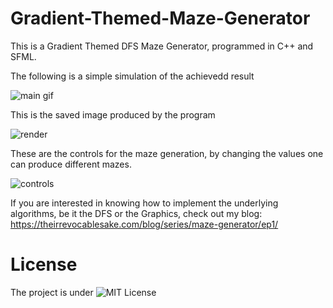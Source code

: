 # Gradient-Themed-Maze-Generator

This is a Gradient Themed DFS Maze Generator, programmed in C++ and SFML.

The following is a simple simulation of the achievedd result

![main gif](https://github.com/irrevocablesake/Gradient-Themed-Maze-Generator/blob/master/images/main_gif.gif)

This is the saved image produced by the program

![render](https://github.com/irrevocablesake/Gradient-Themed-Maze-Generator/blob/master/images/render.png)

These are the controls for the maze generation, by changing the values one can produce different mazes.

![controls](https://github.com/irrevocablesake/Gradient-Themed-Maze-Generator/blob/master/images/final_control.PNG)

If you are interested in knowing how to implement the underlying algorithms, be it the DFS or the Graphics, check out my blog: https://theirrevocablesake.com/blog/series/maze-generator/ep1/

# License

The project is under ![MIT License](https://github.com/irrevocablesake/Gradient-Themed-Maze-Generator/blob/master/LICENSE)
